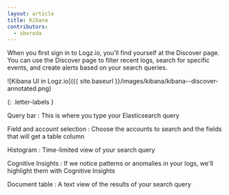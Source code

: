 ```yaml
---
layout: article
title: Kibana
contributors:
  - sboroda
---
```


When you first sign in to Logz.io, you'll find yourself at the Discover page. You can use the Discover page to filter recent logs, search for specific events, and create alerts based on your search queries.

![Kibana UI in Logz.io]({{ site.baseurl }}/images/kibana/kibana--discover-annotated.png)

{: .letter-labels }

  Query bar
  : This is where you type your Elasticsearch query

  Field and account selection
  : Choose the accounts to search and the fields that will get a table column

  Histogram
  : Time-limited view of your search query

  Cognitive Insights
  : If we notice patterns or anomalies in your logs, we'll highlight them with Cognitive Insights

  Document table
  : A text view of the results of your search query